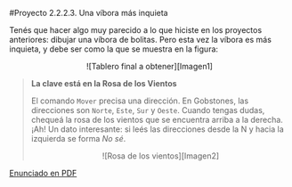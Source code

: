 #Proyecto 2.2.2.3. Una víbora más inquieta

Tenés que hacer algo muy parecido a lo que hiciste en los proyectos anteriores: dibujar una víbora de bolitas. Pero esta vez la víbora es más inquieta, y debe ser como la que se muestra en la figura:

<center>
![Tablero final a obtener][Imagen1]
</center>

> **La clave está en la Rosa de los Vientos**
>
> El comando `Mover` precisa una dirección. En Gobstones, las direcciones son `Norte`, `Este`, `Sur` y `Oeste`. Cuando tengas dudas, chequeá la rosa de los vientos que se encuentra arriba a la derecha. ¡Ah! Un dato interesante: si leés las direcciones desde la N y hacia la izquierda se forma _No sé_.
><center>
>![Rosa de los vientos][Imagen2]
></center>

[Enunciado en PDF][PDF]

[Imagen1]: https://raw.githubusercontent.com/gobstones/proyectos-jr/master/Proyectos/Cap.2/2.2.2.3.Una%20v%C3%ADbora%20m%C3%A1s%20inquieta/Imagen1-small.png "Tablero final a obtener"

[Imagen2]: https://raw.githubusercontent.com/gobstones/proyectos-jr/master/Proyectos/Cap.2/2.2.2.3.Una%20v%C3%ADbora%20m%C3%A1s%20inquieta/Imagen2.png "Rosa de los vientos"

[PDF]: https://raw.githubusercontent.com/gobstones/proyectos-jr/master/Proyectos/Cap.2/2.2.2.3.Una%20v%C3%ADbora%20m%C3%A1s%20inquieta/description.pdf "Enunciado de 'Víbora de bolitas, vertical' en PDF"

